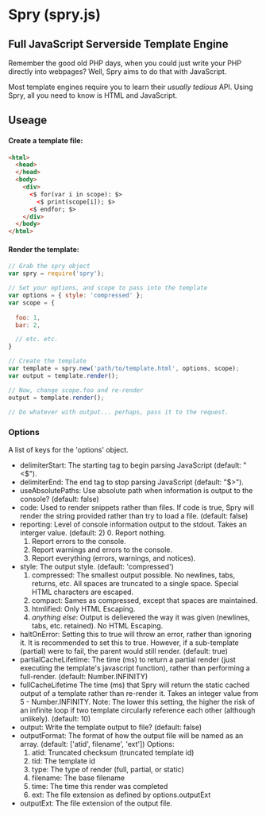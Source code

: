 # **Spry** (spry.js)
## Full JavaScript Serverside Template Engine

Remember the good old PHP days, when you could just write your PHP directly into webpages?
Well, Spry aims to do that with JavaScript.

Most template engines require you to learn their *usually tedious* API. Using Spry, all you need to know is HTML and JavaScript.

## Useage

#### Create a template file:

```html
<html>
  <head>
  </head>
  <body>
    <div>
      <$ for(var i in scope): $>
        <$ print(scope[i]); $>
      <$ endfor; $>
    </div>
  </body>
</html>
```

#### Render the template:

```javascript
// Grab the spry object
var spry = require('spry');

// Set your options, and scope to pass into the template
var options = { style: 'compressed' };
var scope = {
  
  foo: 1,
  bar: 2,

  // etc. etc.
}

// Create the template
var template = spry.new('path/to/template.html', options, scope);
var output = template.render();

// Now, change scope.foo and re-render
output = template.render();

// Do whatever with output... perhaps, pass it to the request.
```

### Options
A list of keys for the 'options' object.
- delimiterStart:
  The starting tag to begin parsing JavaScript (default: "<$").
- delimiterEnd:
  The end tag to stop parsing JavaScript (default: "$>").
- useAbsolutePaths:
  Use absolute path when information is output to the console? (default: false)
- code:
  Used to render snippets rather than files. If code is true, Spry will render the string provided rather than try to load a file. (default: false)
- reporting:
  Level of console information output to the stdout. Takes an interger value. (default: 2)
  0. Report nothing.
  1. Report errors to the console.
  2. Report warnings and errors to the console.
  3. Report everything (errors, warnings, and notices).
- style:
  The output style. (default: 'compressed')
  1. compressed: The smallest output possible. No newlines, tabs, returns, etc. All spaces are truncated to a single space. Special HTML characters are escaped.
  2. compact: Sames as compressed, except that spaces are maintained.
  3. htmlified: Only HTML Escaping.
  4. *anything else*: Output is delievered the way it was given (newlines, tabs, etc. retained). No HTML Escaping.
- haltOnError:
  Setting this to true will throw an error, rather than ignoring it. It is recommended to set this to true. However, if a sub-template (partial) were to fail, the parent would still render. (default: true)
- partialCacheLifetime: 
  The time (ms) to return a partial render (just executing the template's javascript function), rather than performing a full-render. (default: Number.INFINITY)
- fullCacheLifetime
  The time (ms) that Spry will return the static cached output of a template rather than re-render it. Takes an integer value from 5 - Number.INFINITY. Note: The lower this setting, the higher the risk of an infinite loop if two template circularly reference each other (although unlikely). (default: 10)
- output:
  Write the template output to file? (default: false)
- outputFormat:
  The format of how the output file will be named as an array. (default: ['atid', filename', 'ext'])
  Options:
    1. atid: Truncated checksum (truncated template id)
    2. tid: The template id
    3. type: The type of render (full, partial, or static)
    4. filename: The base filename
    5. time: The time this render was completed
    6. ext: The file extension as defined by options.outputExt
- outputExt:
  The file extension of the output file.